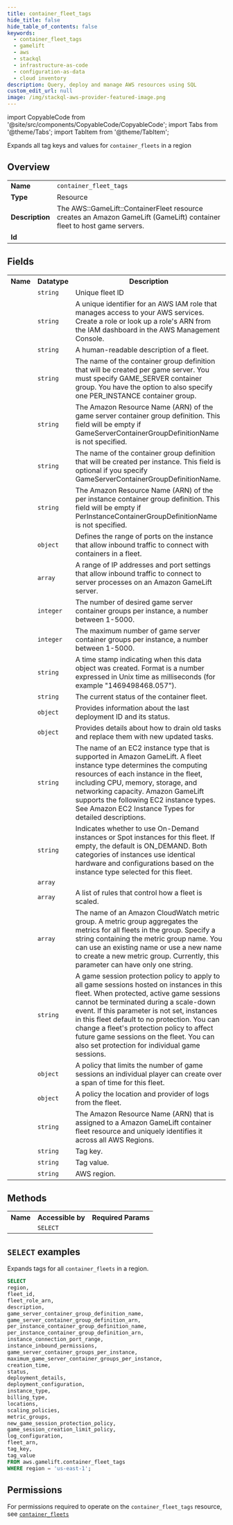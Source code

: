 ```yaml
---
title: container_fleet_tags
hide_title: false
hide_table_of_contents: false
keywords:
  - container_fleet_tags
  - gamelift
  - aws
  - stackql
  - infrastructure-as-code
  - configuration-as-data
  - cloud inventory
description: Query, deploy and manage AWS resources using SQL
custom_edit_url: null
image: /img/stackql-aws-provider-featured-image.png
---
```


import CopyableCode from '@site/src/components/CopyableCode/CopyableCode';
import Tabs from '@theme/Tabs';
import TabItem from '@theme/TabItem';

Expands all tag keys and values for <code>container_fleets</code> in a region

## Overview
<table>
<tbody>
<tr><td><b>Name</b></td><td><code>container_fleet_tags</code></td></tr>
<tr><td><b>Type</b></td><td>Resource</td></tr>
<tr><td><b>Description</b></td><td>The AWS::GameLift::ContainerFleet resource creates an Amazon GameLift (GameLift) container fleet to host game servers.</td></tr>
<tr><td><b>Id</b></td><td><CopyableCode code="aws.gamelift.container_fleet_tags" /></td></tr>
</tbody>
</table>

## Fields
<table>
<tbody>
<tr><th>Name</th><th>Datatype</th><th>Description</th></tr><tr><td><CopyableCode code="fleet_id" /></td><td><code>string</code></td><td>Unique fleet ID</td></tr>
<tr><td><CopyableCode code="fleet_role_arn" /></td><td><code>string</code></td><td>A unique identifier for an AWS IAM role that manages access to your AWS services. Create a role or look up a role's ARN from the IAM dashboard in the AWS Management Console.</td></tr>
<tr><td><CopyableCode code="description" /></td><td><code>string</code></td><td>A human-readable description of a fleet.</td></tr>
<tr><td><CopyableCode code="game_server_container_group_definition_name" /></td><td><code>string</code></td><td>The name of the container group definition that will be created per game server. You must specify GAME_SERVER container group. You have the option to also specify one PER_INSTANCE container group.</td></tr>
<tr><td><CopyableCode code="game_server_container_group_definition_arn" /></td><td><code>string</code></td><td>The Amazon Resource Name (ARN) of the game server container group definition. This field will be empty if GameServerContainerGroupDefinitionName is not specified.</td></tr>
<tr><td><CopyableCode code="per_instance_container_group_definition_name" /></td><td><code>string</code></td><td>The name of the container group definition that will be created per instance. This field is optional if you specify GameServerContainerGroupDefinitionName.</td></tr>
<tr><td><CopyableCode code="per_instance_container_group_definition_arn" /></td><td><code>string</code></td><td>The Amazon Resource Name (ARN) of the per instance container group definition. This field will be empty if PerInstanceContainerGroupDefinitionName is not specified.</td></tr>
<tr><td><CopyableCode code="instance_connection_port_range" /></td><td><code>object</code></td><td>Defines the range of ports on the instance that allow inbound traffic to connect with containers in a fleet.</td></tr>
<tr><td><CopyableCode code="instance_inbound_permissions" /></td><td><code>array</code></td><td>A range of IP addresses and port settings that allow inbound traffic to connect to server processes on an Amazon GameLift server.</td></tr>
<tr><td><CopyableCode code="game_server_container_groups_per_instance" /></td><td><code>integer</code></td><td>The number of desired game server container groups per instance, a number between 1-5000.</td></tr>
<tr><td><CopyableCode code="maximum_game_server_container_groups_per_instance" /></td><td><code>integer</code></td><td>The maximum number of game server container groups per instance, a number between 1-5000.</td></tr>
<tr><td><CopyableCode code="creation_time" /></td><td><code>string</code></td><td>A time stamp indicating when this data object was created. Format is a number expressed in Unix time as milliseconds (for example "1469498468.057").</td></tr>
<tr><td><CopyableCode code="status" /></td><td><code>string</code></td><td>The current status of the container fleet.</td></tr>
<tr><td><CopyableCode code="deployment_details" /></td><td><code>object</code></td><td>Provides information about the last deployment ID and its status.</td></tr>
<tr><td><CopyableCode code="deployment_configuration" /></td><td><code>object</code></td><td>Provides details about how to drain old tasks and replace them with new updated tasks.</td></tr>
<tr><td><CopyableCode code="instance_type" /></td><td><code>string</code></td><td>The name of an EC2 instance type that is supported in Amazon GameLift. A fleet instance type determines the computing resources of each instance in the fleet, including CPU, memory, storage, and networking capacity. Amazon GameLift supports the following EC2 instance types. See Amazon EC2 Instance Types for detailed descriptions.</td></tr>
<tr><td><CopyableCode code="billing_type" /></td><td><code>string</code></td><td>Indicates whether to use On-Demand instances or Spot instances for this fleet. If empty, the default is ON_DEMAND. Both categories of instances use identical hardware and configurations based on the instance type selected for this fleet.</td></tr>
<tr><td><CopyableCode code="locations" /></td><td><code>array</code></td><td></td></tr>
<tr><td><CopyableCode code="scaling_policies" /></td><td><code>array</code></td><td>A list of rules that control how a fleet is scaled.</td></tr>
<tr><td><CopyableCode code="metric_groups" /></td><td><code>array</code></td><td>The name of an Amazon CloudWatch metric group. A metric group aggregates the metrics for all fleets in the group. Specify a string containing the metric group name. You can use an existing name or use a new name to create a new metric group. Currently, this parameter can have only one string.</td></tr>
<tr><td><CopyableCode code="new_game_session_protection_policy" /></td><td><code>string</code></td><td>A game session protection policy to apply to all game sessions hosted on instances in this fleet. When protected, active game sessions cannot be terminated during a scale-down event. If this parameter is not set, instances in this fleet default to no protection. You can change a fleet's protection policy to affect future game sessions on the fleet. You can also set protection for individual game sessions.</td></tr>
<tr><td><CopyableCode code="game_session_creation_limit_policy" /></td><td><code>object</code></td><td>A policy that limits the number of game sessions an individual player can create over a span of time for this fleet.</td></tr>
<tr><td><CopyableCode code="log_configuration" /></td><td><code>object</code></td><td>A policy the location and provider of logs from the fleet.</td></tr>
<tr><td><CopyableCode code="fleet_arn" /></td><td><code>string</code></td><td>The Amazon Resource Name (ARN) that is assigned to a Amazon GameLift container fleet resource and uniquely identifies it across all AWS Regions.</td></tr>
<tr><td><CopyableCode code="tag_key" /></td><td><code>string</code></td><td>Tag key.</td></tr>
<tr><td><CopyableCode code="tag_value" /></td><td><code>string</code></td><td>Tag value.</td></tr>
<tr><td><CopyableCode code="region" /></td><td><code>string</code></td><td>AWS region.</td></tr>
</tbody>
</table>

## Methods

<table>
<tbody>
  <tr>
    <th>Name</th>
    <th>Accessible by</th>
    <th>Required Params</th>
  </tr>
  <tr>
    <td><CopyableCode code="list_resources" /></td>
    <td><code>SELECT</code></td>
    <td><CopyableCode code="region" /></td>
  </tr>
</tbody>
</table>

## `SELECT` examples
Expands tags for all <code>container_fleets</code> in a region.
```sql
SELECT
region,
fleet_id,
fleet_role_arn,
description,
game_server_container_group_definition_name,
game_server_container_group_definition_arn,
per_instance_container_group_definition_name,
per_instance_container_group_definition_arn,
instance_connection_port_range,
instance_inbound_permissions,
game_server_container_groups_per_instance,
maximum_game_server_container_groups_per_instance,
creation_time,
status,
deployment_details,
deployment_configuration,
instance_type,
billing_type,
locations,
scaling_policies,
metric_groups,
new_game_session_protection_policy,
game_session_creation_limit_policy,
log_configuration,
fleet_arn,
tag_key,
tag_value
FROM aws.gamelift.container_fleet_tags
WHERE region = 'us-east-1';
```


## Permissions

For permissions required to operate on the <code>container_fleet_tags</code> resource, see <a href="/services/gamelift/container_fleets/#permissions"><code>container_fleets</code></a>

